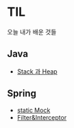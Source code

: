 # TIL
오늘 내가 배운 것들

## Java
- [Stack 과 Heap](JAVA/Stack%26Heap.md)

## Spring
- [static Mock](Spring/static_mock.md)
- [Filter&Interceptor](Spring/filter&intercepter.md)
